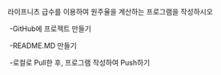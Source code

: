라이프니츠 급수를 이용하여 원주율을 계산하는 프로그램을 작성하시오

​		-GitHub에 프로젝트 만들기

​		-README.MD 만들기

​		-로컬로 Pull한 후, 프로그램 작성하여 Push하기